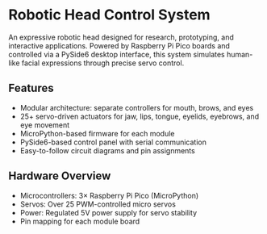 # Robotic Head Control System

An expressive robotic head designed for research, prototyping, and interactive applications. Powered by Raspberry Pi Pico boards and controlled via a PySide6 desktop interface, this system simulates human-like facial expressions through precise servo control.


## Features

- Modular architecture: separate controllers for mouth, brows, and eyes
- 25+ servo-driven actuators for jaw, lips, tongue, eyelids, eyebrows, and eye movement
- MicroPython-based firmware for each module
- PySide6-based control panel with serial communication
- Easy-to-follow circuit diagrams and pin assignments


## Hardware Overview

- Microcontrollers: 3× Raspberry Pi Pico (MicroPython)
- Servos: Over 25 PWM-controlled micro servos
- Power: Regulated 5V power supply for servo stability
- Pin mapping for each module board


